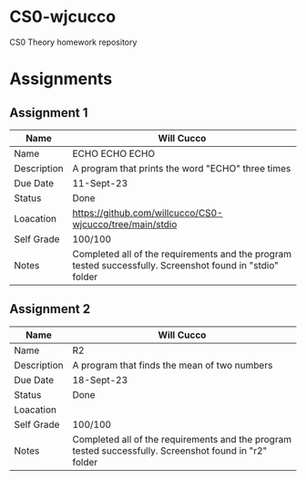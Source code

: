 # CS0-wjcucco
CS0 Theory homework repository

# Assignments

## Assignment 1

| Name | Will Cucco |
| --- | --- |
| Name | ECHO ECHO ECHO |
| Description | A program that prints the word "ECHO" three times |
| Due Date | 11-Sept-23 |
| Status | Done |
| Loacation | https://github.com/willcucco/CS0-wjcucco/tree/main/stdio |
| Self Grade | 100/100 |
| Notes | Completed all of the requirements and the program tested successfully. Screenshot found in "stdio" folder |


## Assignment 2

| Name | Will Cucco |
| --- | --- |
| Name | R2 |
| Description | A program that finds the mean of two numbers |
| Due Date | 18-Sept-23 |
| Status | Done |
| Loacation |  |
| Self Grade | 100/100 |
| Notes | Completed all of the requirements and the program tested successfully. Screenshot found in "r2" folder |